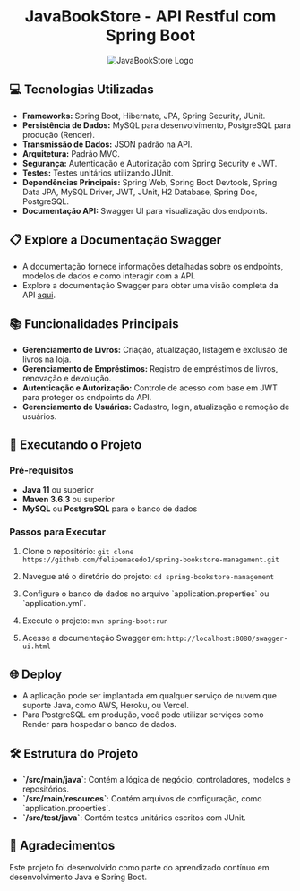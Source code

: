 
<div align="center">
  
# JavaBookStore - API Restful com Spring Boot

</div>

<div align="center">
    <img src="https://i.imgur.com/w8tTOuT.png" title="JavaBookStore Logo" />
</div>

## 💻 Tecnologias Utilizadas

- **Frameworks:** Spring Boot, Hibernate, JPA, Spring Security, JUnit.
- **Persistência de Dados:** MySQL para desenvolvimento, PostgreSQL para produção (Render).
- **Transmissão de Dados:** JSON padrão na API.
- **Arquitetura:** Padrão MVC.
- **Segurança:** Autenticação e Autorização com Spring Security e JWT.
- **Testes:** Testes unitários utilizando JUnit.
- **Dependências Principais:** Spring Web, Spring Boot Devtools, Spring Data JPA, MySQL Driver, JWT, JUnit, H2 Database, Spring Doc, PostgreSQL.
- **Documentação API:** Swagger UI para visualização dos endpoints.

## 📋 Explore a Documentação Swagger

- A documentação fornece informações detalhadas sobre os endpoints, modelos de dados e como interagir com a API.
- Explore a documentação Swagger para obter uma visão completa da API [aqui](https://github.com/felipemacedo1/JavaBookstore/).

## 📚 Funcionalidades Principais

- **Gerenciamento de Livros:** Criação, atualização, listagem e exclusão de livros na loja.
- **Gerenciamento de Empréstimos:** Registro de empréstimos de livros, renovação e devolução.
- **Autenticação e Autorização:** Controle de acesso com base em JWT para proteger os endpoints da API.
- **Gerenciamento de Usuários:** Cadastro, login, atualização e remoção de usuários.

## 🚀 Executando o Projeto

### Pré-requisitos

- **Java 11** ou superior
- **Maven 3.6.3** ou superior
- **MySQL** ou **PostgreSQL** para o banco de dados

### Passos para Executar

1. Clone o repositório:
   `
   git clone https://github.com/felipemacedo1/spring-bookstore-management.git
   `
3. Navegue até o diretório do projeto:
   `
   cd spring-bookstore-management
   `
  
5. Configure o banco de dados no arquivo \`application.properties\` ou \`application.yml\`.
6. Execute o projeto:
`
   mvn spring-boot:run
`
7. Acesse a documentação Swagger em:
   `
   http://localhost:8080/swagger-ui.html
   `

## 🌐 Deploy

- A aplicação pode ser implantada em qualquer serviço de nuvem que suporte Java, como AWS, Heroku, ou Vercel.
- Para PostgreSQL em produção, você pode utilizar serviços como Render para hospedar o banco de dados.

## 🛠 Estrutura do Projeto

- **\`/src/main/java\`**: Contém a lógica de negócio, controladores, modelos e repositórios.
- **\`/src/main/resources\`**: Contém arquivos de configuração, como \`application.properties\`.
- **\`/src/test/java\`**: Contém testes unitários escritos com JUnit.

## 🤝 Agradecimentos

Este projeto foi desenvolvido como parte do aprendizado contínuo em desenvolvimento Java e Spring Boot.
